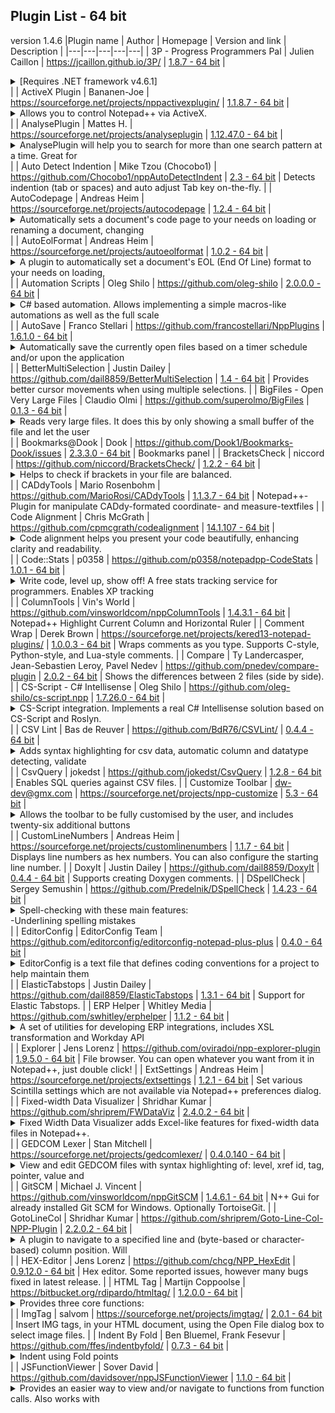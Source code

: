 ## Plugin List - 64 bit
version 1.4.6
|Plugin name | Author | Homepage | Version and link | Description |
|---|---|---|---|---|
| 3P - Progress Programmers Pal | Julien Caillon | https://jcaillon.github.io/3P/ | [1.8.7 - 64 bit](https://github.com/jcaillon/3P/releases/download/v1.8.7/3P_x64.zip) |  <details> <summary> [Requires .NET framework v4.6.1] </summary> <br>Designed to help writing OpenEdge ABL (formerly known as Progress 4GL) code. It provides :<br>- a powerful auto-completion<br>- tool-tips on every words<br>- a code explorer to quickly navigate through your code<br>- a file explorer to easily access all your sources<br>- the ability to run/compile and even PROLINT your source file with an in-line visualization of errors<br>- more than 50 options to better suit your needs<br>- and so much more!<br>Visit https://jcaillon.github.io/3P/ for more details on the plugin </details> |
| ActiveX Plugin | Bananen-Joe | https://sourceforge.net/projects/nppactivexplugin/ | [1.1.8.7 - 64 bit](https://sourceforge.net/projects/nppactivexplugin/files/bin/ActiveX_x64_1_1_8_7.zip) |  <details> <summary> Allows you to control Notepad++ via ActiveX. </summary> <br>You can use ActiveX with many scripting languages (VBScript, JScript, PHP, ...) and other languages (C++, C+, VB.NET, Delphi, ...).<br>So you are not bound to a single language. </details> |
| AnalysePlugin | Mattes H. | https://sourceforge.net/projects/analyseplugin | [1.12.47.0 - 64 bit](https://sourceforge.net/projects/analyseplugin/files/binaries/v01.12-R47/AnalysePlugin-v1.12-R47-x64.zip) |  <details> <summary> AnalysePlugin will help you to search for more than one search pattern at a time. Great for </summary>  analysing big log files...<br>Last changes and how to use you will find in Help... in Plugins Menu. </details> |
| Auto Detect Indention | Mike Tzou (Chocobo1) | https://github.com/Chocobo1/nppAutoDetectIndent | [2.3 - 64 bit](https://github.com/Chocobo1/nppAutoDetectIndent/releases/download/2.3/x64.zip) | Detects indention (tab or spaces) and auto adjust Tab key on-the-fly. |
| AutoCodepage | Andreas Heim | https://sourceforge.net/projects/autocodepage | [1.2.4 - 64 bit](https://sourceforge.net/projects/autocodepage/files/v1.2.4/plugin/x64/AutoCodepage_v1.2.4_x64.zip) |  <details> <summary> Automatically sets a document's code page to your needs on loading or renaming a document, changing </summary>  its language or activating its tab. Usefull especially when coding batch scripts. </details> |
| AutoEolFormat | Andreas Heim | https://sourceforge.net/projects/autoeolformat | [1.0.2 - 64 bit](https://sourceforge.net/projects/autoeolformat/files/v1.0.2/plugin/x64/AutoEolFormat_v1.0.2_x64.zip) |  <details> <summary> A plugin to automatically set a document's EOL (End Of Line) format to your needs on loading, </summary>  saving or renaming a document or activating its tab. </details> |
| Automation Scripts | Oleg Shilo | https://github.com/oleg-shilo | [2.0.0.0 - 64 bit](https://github.com/oleg-shilo/scripts.npp/releases/download/v2.0.0.0/NppScripts.x64.zip) |  <details> <summary> C# based automation. Allows implementing a simple macros-like automations as well as the full scale </summary>  script based plugins by means of C# scripts. The solution is based on CS-Script C# script engine. </details> |
| AutoSave | Franco Stellari | https://github.com/francostellari/NppPlugins | [1.6.1.0 - 64 bit](https://github.com/francostellari/NppPlugins/raw/main/AutoSave/AutoSave_dll_1v61_x64.zip) |  <details> <summary> Automatically save the currently open files based on a timer schedule and/or upon the application </summary>  losing focus.<br>The plugin offers several options to save the current (or all the files), selecting only the named ones, accessible through an options dialog box. </details> |
| BetterMultiSelection | Justin Dailey | https://github.com/dail8859/BetterMultiSelection | [1.4 - 64 bit](https://github.com/dail8859/BetterMultiSelection/releases/download/v1.4/BetterMultiSelection_v1.4_x64.zip) | Provides better cursor movements when using multiple selections. |
| BigFiles - Open Very Large Files | Claudio Olmi | https://github.com/superolmo/BigFiles | [0.1.3 - 64 bit](https://github.com/superolmo/BigFiles/releases/download/v0.1.3.x64/BigFiles.zip) |  <details> <summary> Reads very large files. It does this by only showing a small buffer of the file and let the user </summary>  move back anf forth in the page.<br>This is useful when you want to preview very large text files. Opening is done separately from Notepad++ and there is no option to save.<br>https://github.com/superolmo/BigFiles </details> |
| Bookmarks@Dook | Dook | https://github.com/Dook1/Bookmarks-Dook/issues | [2.3.3.0 - 64 bit](https://github.com/Dook1/Bookmarks-Dook/releases/download/23364b/BookmarksDook.64.2.3.3.zip) | Bookmarks panel |
| BracketsCheck | niccord | https://github.com/niccord/BracketsCheck/ | [1.2.2 - 64 bit](https://github.com/niccord/BracketsCheck/releases/download/v1.2.2/BracketsCheck_1-2-2_x64.zip) |  <details> <summary> Helps to check if brackets in your file are balanced. </summary> <br>You can check all text in a file or only the part you selected. </details> |
| CADdyTools | Mario Rosenbohm | https://github.com/MarioRosi/CADdyTools | [1.1.3.7 - 64 bit](https://github.com/MarioRosi/CADdyTools/releases/download/1.1.3.7/CADdyTools_v1137_x64.zip) | Notepad++-Plugin for manipulate CADdy-formated coordinate- and measure-textfiles |
| Code Alignment | Chris McGrath | https://github.com/cpmcgrath/codealignment | [14.1.107 - 64 bit](https://github.com/cpmcgrath/codealignment/releases/download/v14.1/CodeAlignmentNpp_v14.1_x64.zip) |  <details> <summary> Code alignment helps you present your code beautifully, enhancing clarity and readability. </summary> <br>Align your code by any character. Fast logical shortcuts to perform common alignments such as equals and period. </details> |
| Code::Stats | p0358 | https://github.com/p0358/notepadpp-CodeStats | [1.0.1 - 64 bit](https://github.com/p0358/notepadpp-CodeStats/releases/download/v1.0.1/notepadpp-CodeStats_x64.zip) |  <details> <summary> Write code, level up, show off! A free stats tracking service for programmers. Enables XP tracking </summary>  in Notepad++. </details> |
| ColumnTools | Vin's World | https://github.com/vinsworldcom/nppColumnTools | [1.4.3.1 - 64 bit](https://github.com/vinsworldcom/nppColumnTools/releases/download/1.4.3.1/ColumnTools-v1.4.3.1-x64.zip) | Notepad++ Highlight Current Column and Horizontal Ruler |
| Comment Wrap | Derek Brown | https://sourceforge.net/projects/kered13-notepad-plugins/ | [1.0.0.3 - 64 bit](https://sourceforge.net/projects/kered13-notepad-plugins/files/Comment%20Wrap%20x64%20v1.0.0.3.zip) | Wraps comments as you type. Supports C-style, Python-style, and Lua-style comments. |
| Compare | Ty Landercasper, Jean-Sebastien Leroy, Pavel Nedev | https://github.com/pnedev/compare-plugin | [2.0.2 - 64 bit](https://github.com/pnedev/compare-plugin/releases/download/v2.0.2/ComparePlugin_v2.0.2_X64.zip) | Shows the differences between 2 files (side by side). |
| CS-Script - C# Intellisense | Oleg Shilo | https://github.com/oleg-shilo/cs-script.npp | [1.7.26.0 - 64 bit](https://github.com/oleg-shilo/cs-script.npp/releases/download/v1.7.26/CSScriptNpp.1.7.26.0.x64.zip) |  <details> <summary> CS-Script integration. Implements a real C# Intellisense solution based on CS-Script and Roslyn. </summary>  Allows loading, executing modifying and debugging C# scripts in a way very similar to the Visual Studio C# projects support. This includes referencing assemblies and other scripts, code formatting, adding missing namespaces and intercepting Debug and Console output. </details> |
| CSV Lint | Bas de Reuver | https://github.com/BdR76/CSVLint/ | [0.4.4 - 64 bit](https://github.com/BdR76/CSVLint/releases/download/0.4.4/CSVLint_x64.zip) |  <details> <summary> Adds syntax highlighting for csv data, automatic column and datatype detecting, validate </summary>  delimiter-separated or fixed width datasets, change datetime format, decimal separator, count unique values, csv to SQL etc. A utility for quality control, data cleaning and working with messy data files. </details> |
| CsvQuery | jokedst | https://github.com/jokedst/CsvQuery | [1.2.8 - 64 bit](https://github.com/jokedst/CsvQuery/releases/download/v1.2.8/CsvQuery-v1.2.8-x64.zip) | Enables SQL queries against CSV files. |
| Customize Toolbar | dw-dev@gmx.com | https://sourceforge.net/projects/npp-customize | [5.3 - 64 bit](https://sourceforge.net/projects/npp-customize/files/Customize%20Toolbar%20v5.3/CustomizeToolbar_5_3_x64_UNI.zip) |  <details> <summary> Allows the toolbar to be fully customised by the user, and includes twenty-six additional buttons </summary>  for frequently used menu commands. All buttons on the toolbar can be customized, whether Notepad++ buttons, additional buttons, or other plugin buttons.<br><br>Custom buttons for Notepad++ menu commands or other plugin menu commands can be created using a configuration file. It is possible to replace the icons of existing Notepad++ buttons or other plugin buttons.<br> </details> |
| CustomLineNumbers | Andreas Heim | https://sourceforge.net/projects/customlinenumbers | [1.1.7 - 64 bit](https://sourceforge.net/projects/customlinenumbers/files/v1.1.7/plugin/x64/CustomLineNumbers_v1.1.7_x64.zip) | Displays line numbers as hex numbers. You can also configure the starting line number. |
| DoxyIt | Justin Dailey | https://github.com/dail8859/DoxyIt | [0.4.4 - 64 bit](https://github.com/dail8859/DoxyIt/releases/download/v0.4.4/DoxyIt_v0.4.4_x64.zip) | Supports creating Doxygen comments. |
| DSpellCheck | Sergey Semushin | https://github.com/Predelnik/DSpellCheck | [1.4.23 - 64 bit](https://github.com/Predelnik/DSpellCheck/releases/download/v1.4.23/DSpellCheck_x64.zip) |  <details> <summary> Spell-checking with these main features:<br>-Underlining spelling mistakes </summary> <br>-Iterating through all mistakes in document<br>-Finding mistakes only in comments and strings (For files with standard programming language syntax e.g. C++)<br>-Possible usage of multiple languages (dictionaries) simultaneously to do spell-checking.<br>-Getting suggestions for words by either using default Notepad++ menu or separate context menu called by special button appearing under word.<br>-Able to add words to user dictionary or ignore them for current session of Notepad++<br>-Using either Hunspell library (included in plugin) or Aspell library (needs to be installed).<br>-A lot of customizing available from Plugin settings (Ignoring/Allowing only specific files, Choosing delimiters for words, Maximum number of suggestions etc)<br>-Support for downloading and removing Hunspell dictionaries through user friendly GUI interface<br>-Ability to quickly change current language through the nice menu. </details> |
| EditorConfig | EditorConfig Team | https://github.com/editorconfig/editorconfig-notepad-plus-plus | [0.4.0 - 64 bit](https://github.com/editorconfig/editorconfig-notepad-plus-plus/releases/download/v0.4.0/NppEditorConfig-040-x64.zip) |  <details> <summary> EditorConfig is a text file that defines coding conventions for a project to help maintain them </summary>  consistent no matter which text editor you use. This plugin adds support for .editorconfig files to Notepad++. It will automatically discover and apply matching .editorconfig settings to the files that you open for editing. For the EditorConfig recommended use, file format and samples, visit https://editorconfig.org/. </details> |
| ElasticTabstops | Justin Dailey | https://github.com/dail8859/ElasticTabstops | [1.3.1 - 64 bit](https://github.com/dail8859/ElasticTabstops/releases/download/v1.3.1/ElasticTabstops_v1.3.1_x64.zip) | Support for Elastic Tabstops. |
| ERP Helper | Whitley Media | https://github.com/swhitley/erphelper | [1.1.2 - 64 bit](https://github.com/swhitley/ERPHelper/releases/download/v1.1.2/ERPHelper_x64.zip) |  <details> <summary> A set of utilities for developing ERP integrations, includes XSL transformation and Workday API </summary>  SOAP calls. </details> |
| Explorer | Jens Lorenz | https://github.com/oviradoi/npp-explorer-plugin | [1.9.5.0 - 64 bit](https://github.com/oviradoi/npp-explorer-plugin/releases/download/v1.9.5/Explorer_x64.zip) | File browser. You can open whatever you want from it in Notepad++, just double click! |
| ExtSettings | Andreas Heim | https://sourceforge.net/projects/extsettings | [1.2.1 - 64 bit](https://sourceforge.net/projects/extsettings/files/v1.2.1/plugin/x64/ExtSettings_v1.2.1_x64.zip) | Set various Scintilla settings which are not available via Notepad++ preferences dialog. |
| Fixed-width Data Visualizer | Shridhar Kumar | https://github.com/shriprem/FWDataViz | [2.4.0.2 - 64 bit](https://github.com/shriprem/FWDataViz/releases/download/v2.4.0.2/FWDataViz_x64.zip) |  <details> <summary> Fixed Width Data Visualizer adds Excel-like features for fixed-width data files in Notepad++. </summary>  Displays cursor position data. Hop & Jump to specific fields. Field Copy & Field Paste. Data Extraction. Builtin dialogs to configure file-type, record-type & fields; and themes & colors. Automatic File Type Detection. Handles homogenous, mixed & multi-line records. Full Multi-byte character support. Darkmode enabled. </details> |
| GEDCOM Lexer | Stan Mitchell | https://sourceforge.net/projects/gedcomlexer/ | [0.4.0.140 - 64 bit](https://sourceforge.net/projects/gedcomlexer/files/GedcomLexer-0.4.0-r140/GedcomLexer-0.4.0-r140-x64.zip) |  <details> <summary> View and edit GEDCOM files with syntax highlighting of: level, xref id, tag, pointer, value and </summary>  escape tokens. Customize coloration and font styles. Grammar errors are also highlighted. View GEDCOM files in outline mode by folding sections based on line level. </details> |
| GitSCM | Michael J. Vincent | https://github.com/vinsworldcom/nppGitSCM | [1.4.6.1 - 64 bit](https://github.com/vinsworldcom/nppGitSCM/releases/download/1.4.6.1/GitSCM-v1.4.6.1-x64.zip) | N++ Gui for already installed Git SCM for Windows. Optionally TortoiseGit. |
| GotoLineCol | Shridhar Kumar | https://github.com/shriprem/Goto-Line-Col-NPP-Plugin | [2.2.0.2 - 64 bit](https://github.com/shriprem/Goto-Line-Col-NPP-Plugin/releases/download/v2.2.0.2/GotoLineCol_x64.zip) |  <details> <summary> A plugin to navigate to a specified line and (byte-based or character-based) column position. Will </summary>  also display character byte code, UTF-8 byte sequence & Unicode code point at cursor position. Darkmode enabled. Command line options. </details> |
| HEX-Editor | Jens Lorenz | https://github.com/chcg/NPP_HexEdit | [0.9.12.0 - 64 bit](https://github.com/chcg/NPP_HexEdit/releases/download/0.9.12/HexEditor_0.9.12_x64.zip) | Hex editor. Some reported issues, however many bugs fixed in latest release. |
| HTML Tag | Martijn Coppoolse | https://bitbucket.org/rdipardo/htmltag/ | [1.2.0.0 - 64 bit](https://bitbucket.org/rdipardo/htmltag/downloads/HTMLTag_v120_x64.zip) |  <details> <summary> Provides three core functions: </summary> <br>- HTML and XML tag jumping, like the built-in brace matching (Ctrl+B / Shift+Ctrl+B), and selection<br> of tags and/or contents.<br>- HTML entity encoding/decoding (example: é to &eacute;)<br>- JS character encoding/decoding (example: é to \u00E9) </details> |
| ImgTag | salvom | https://sourceforge.net/projects/imgtag/ | [2.0.1 - 64 bit](https://github.com/chcg/ImgTag/releases/download/2.0.1.8/ImgTag_2.0.1.8_x64.zip) | Insert IMG tags, in your HTML document, using the Open File dialog box to select image files. |
| Indent By Fold | Ben Bluemel, Frank Fesevur | https://github.com/ffes/indentbyfold/ | [0.7.3 - 64 bit](https://github.com/ffes/indentbyfold/releases/download/v0.7.3/IndentByFold-073-x64.zip) |  <details> <summary> Indent using Fold points </summary> <br>Note: Disable Notepad++'s Auto Indent in Settings - Preferences - MISC - Untick Auto Indent. </details> |
| JSFunctionViewer | Sover David | https://github.com/davidsover/nppJSFunctionViewer | [1.1.0 - 64 bit](https://github.com/davidsover/nppJSFunctionViewer/releases/download/v1.1.0/JSFunctionViewer_x64.zip) |  <details> <summary> Provides an easier way to view and/or navigate to functions from function calls. Also works with </summary>  external files if the src attribute is the last attribute of the <script> tag. Select the name of a function to view it. Recommended: In the Find/Replace window (Ctrl+F), tick the 'Match case' and untick the 'Match whole word only' check box. </details> |
| JavaScript Map Parser | Oleksandr Boiko | https://github.com/megaboich/js-map-parser/ | [4.2 - 64 bit](https://github.com/megaboich/js-map-parser/releases/download/4.2/JsMapParser_NppPlugin_4_2_x64.zip) |  <details> <summary> Provides better JavaScript support. Provides a panel with hierarchy structure of functions in your </summary>  js file. </details> |
| jN Notepad++ Plugin | Eugen Kremer | https://github.com/sieukrem/jn-npp-plugin/wiki | [2.2.185.6 - 64 bit](https://github.com/sieukrem/jn-npp-plugin/releases/download/2.2.185.6/jN_2.2.185.6_x64.zip) |  <details> <summary> Allows you to extend Notepad++ by using JavaScript. </summary> <br>- You can create new menu elements which execute JavaScript<br>- You can use manu ActiveX components available on your PC<br>- You can add shortcuts executing JavaScript<br>- You can create HTML-based dialogs and docking windows<br>- You can write JavaScript wrappers around Win32 API<br> - Since version 2.0.116 you can debug your automating scripts<br> - Selection highlighting and navigation bar<br> - Integrated Zen Coding v0.7<br> - You can catch context menu request and create your own </details> |
| JSON Viewer | Kapil Ratnani | https://github.com/kapilratnani/JSON-Viewer | [1.40 - 64 bit](https://github.com/kapilratnani/JSON-Viewer/releases/download/v1.40/NPPJSONViewer_x64.zip) | JSON viewer that displays the selected JSON string in a tree view. |
| JSTool | Sun Junwen | https://github.com/sunjw/jstoolnpp | [1.2107.2 - 64 bit](https://sourceforge.net/projects/jsminnpp/files/Uni/JSToolNPP.1.2107.2.uni.64.zip) |  <details> <summary> Javascript plugin.<br> * Douglas Crockford's JSMin algorithm to minimize javascript code. </summary> <br> * My own algorithm to format javascript code.<br> * A JSON data viewer. This JSON data viewer can handle >10MB JSON file easily.<br> * Support 64bit Notepad++ (from version 1.20.0).<br>Really helpful to javascript coder on Notepad++ and really easy to use it.<br>Made in China. </details> |
| LanguageHelp | Franco Stellari | https://github.com/francostellari/NppPlugins | [1.7.5.0 - 64 bit](https://github.com/francostellari/NppPlugins/raw/main/LanguageHelp/LanguageHelp_dll_1v75_x64.zip) |  <details> <summary> Allows loading a language specific help file (CHM, HLP, PDF) and search for the keyword under the </summary>  cursor.<br>The latest version allows showing the help files as menu entries or in the context menu. </details> |
| Linefilter3 | SeeliSoft | https://www.seelisoft.net/Linefilter3/ | [1.0.0.0 - 64 bit](https://www.seelisoft.net/Linefilter3/Linefilter3_x64.zip) | Allows filtering for a given text and display the matching lines in a new window. |
| Linter | Vladimir Soshkin | https://github.com/deadem/notepad-pp-linter | [0.1.0.0 - 64 bit](https://github.com/deadem/notepad-pp-linter/raw/v0.1.0.0/bin/x64/linter.zip) |  <details> <summary> Allows realtime code check against any checkstyle-compatible linter: jshint, eslint, jscs, phpcs, </summary>  csslint, and many others. </details> |
| Location Navigate | Austin Young | https://sourceforge.net/projects/locationnav/ | [0.4.8.1 - 64 bit](https://sourceforge.net/projects/locationnav/files/LocationNavigate_v0.4.8.1_x64.zip) |  <details> <summary> Navigate between your last edit/view points. Useful for code/text edit and view, especially for </summary>  many and large text files<br>1. Automatically record the cursor position and modified points<br>2. You can jump to any position that your cursor has visited.<br>3. Can use shortcuts (Ctrl+- for previous position and Ctrl+Shift+- for next position) to jump forward and back in code<br>4. Can jump to any modified points (Ctrl+Alt+Z) back and forward (Ctrl+Alt+Y)<br>5. History positions are automatically adjusted when text is modified.<br>6. Can record positions data when application exit and it will be loaded in next run.<br>7. Can navigate only in current file </details> |
| LuaScript | Justin Dailey | https://github.com/dail8859/LuaScript | [0.11 - 64 bit](https://github.com/dail8859/LuaScript/releases/download/v0.11/LuaScript_v0.11_x64.zip) |  <details> <summary> Adds Lua scripting capabilities. This provides control over all of Scintilla's features and options </summary>  with a light-weight, fully-functional programming language. </details> |
| Markdown Panel | Mohzy83 | https://github.com/mohzy83/NppMarkdownPanel | [0.5.0 - 64 bit](https://github.com/mohzy83/NppMarkdownPanel/releases/download/0.5.0/NppMarkdownPanel-0.5.0.0-x64.zip) | Lightweight plugin to preview Markdown files with a good default style. |
| MarkdownViewer++ | nea | https://nea.github.io/MarkdownViewerPlusPlus/ | [0.8.2 - 64 bit](https://github.com/nea/MarkdownViewerPlusPlus/releases/download/0.8.2/MarkdownViewerPlusPlus-0.8.2-x64.zip) |  <details> <summary> View Markdown/CommonMark compliant text files rendered on-the-fly directly in Notepad++ in a docked </summary>  panel.<br>Export the rendered result as HTML or PDF and configure the file extensions to be rendered. </details> |
| MenuIcons | Franco Stellari | https://github.com/francostellari/NppPlugins | [1.2.5 - 64 bit](https://github.com/francostellari/NppPlugins/raw/main/MenuIcons/MenuIcons_dll_1v25_x64.zip) |  <details> <summary> Allows adding icons to both main and context menu. Several options are available to load the icons </summary>  from a folder. More than provide a full set of icons, it's design to enable people to create their own set of icon themes. Note: Does not work correctly in WinXP. </details> |
| Merge files in one | G. Singh | https://github.com/gurikbal/Merge-files-in-one | [1.2.0.0 - 64 bit](https://github.com/gurikbal/Merge-files-in-one/releases/download/1.2.0.0/Merge.files.in.one_x64.zip) | Copy lines from multiple files into one. |
| Mime tools | Don HO | https://github.com/npp-plugins/mimetools | [2.7 - 64 bit](https://github.com/npp-plugins/mimetools/releases/download/v2.7/mimetools.v2.7.x64.zip) | Implements several main functionalities defined in MIME (Multipurpose Internet Mail Extensions). |
| MusicPlayer | Jon Galletero | https://sourceforge.net/projects/nppmusicplayer | [1.0.0.3 - 64 bit](https://github.com/gallettube/MusicPlayer/releases/download/1.0.11/MusicPlayer_1.0.11x64.dll.zip) | Open and play music files.<br>Supports: *.wav, *.mp3, *.aiff, *.wma |
| MZC8051 | Jiangshan00001 | https://github.com/Jiangshan00001/npp_MZC8051 | [0.0.1 - 64 bit](https://github.com/Jiangshan00001/npp_MZC8051/releases/download/0.0.1/MZC8051_x64.zip) | a 8051 c compiler plugin within notepad++. |
| NavigateTo | Oleksii Maryshchenko | https://github.com/young-developer/nppNavigateTo | [1.12.4.1 - 64 bit](https://github.com/young-developer/nppNavigateTo/releases/download/1.12.4/NavigateTo_x64.zip) |  <details> <summary> Do you have more then 10 open tabs? Then this plugin is for you. </summary> <br>New and efficient way to quickly navigate between tabs (files). Allows you to search for a symbol or filename, filepath by matching against a keyword you type, and get a real-time preview while going through the search results with the Shift key.<br>And YES, you can uncheck the Multi-line option, in the Preferences &gt; General &gt; Tab Bar zone because you don’t need the multi-lines tab feature anymore :)<br>Author: Oleksii Maryshchenko<br>Email: young_developer@mail.ru </details> |
| NewFileBrowser | Austin Young | https://sourceforge.net/projects/locationnav/ | [0.1.5 - 64 bit](https://sourceforge.net/projects/locationnav/files/NewFileBrowser_v0.1.5_x64.zip) | Define 20 new file's initial text and have an inner web browser which can run current file. |
| Notepad++ bplist plugin | azerg | https://github.com/azerg/NppBplistPlugin | [1.3.0.0 - 64 bit](https://github.com/azerg/NppBplistPlugin/releases/download/1.3.0.0/NppBplistPlugin_x64.zip) |  <details> <summary> Supports viewing/editing binary plist files. Due to the fact that ordinary plist files have XML </summary>  format, this plugin does not support them. It only loads binary plist files (bplist). </details> |
| Notepad++ Plugin Demo | Don HO | https://npp-user-manual.org/docs/plugins/ | [4.2 - 64 bit](https://github.com/npp-plugins/plugindemo/releases/download/v4.2/pluginDemo.v4.2.bin.x64.zip) |  <details> <summary> Notepad++ Plugin Demo is written from Notepad++ Plugin Template to demonstrate the usage of plugin </summary>  API. </details> |
| Notepad++ Plugin Template | Don HO | https://npp-user-manual.org/docs/plugins/ | [4.2 - 64 bit](https://github.com/npp-plugins/plugintemplate/releases/download/v4.2/pluginTemplate.v4.2.bin.x64.zip) | Template for making plugin development as easy and simple as possible. Four steps and it's done. |
| NotepadStarterPlugin | Yonggang Luo | https://github.com/lygstate/NotepadStarter/ | [2.3.3.0 - 64 bit](https://github.com/lygstate/NotepadStarter/releases/download/2.3.3.0/NotepadStarter_2.3.3.0_x64.zip) |  <details> <summary> When it is installed as a Notepad++ plugin or running NotepadStarter.exe in the Notepad++ app </summary>  directory, it will automatically replace the system default notepad.exe application with Notepad++ (without need to remove anything from the Windows system.). It's tested under Windows 7, but Windows XP should also work. </details> |
| Npp Converter | Don HO | https://github.com/npp-plugins/converter/ | [4.4.0 - 64 bit](https://github.com/npp-plugins/converter/releases/download/v4.4/nppConvert.v4.4.x64.zip) | ASCII<->Hex converter. |
| Npp Xml Treeview | João Rosa | https://github.com/joaoasrosa/nppxmltreeview/ | [2.0.0 - 64 bit](https://github.com/joaoasrosa/nppxmltreeview/releases/download/v2.0.0/NppXMLTreeViewPlugin_x64.zip) | Treeview visualization for XML files. |
| npp.Connections | Vladimir Korobenkov | https://github.com/vladk1973/npp.connections | [1.0.1 - 64 bit](https://github.com/vladk1973/npp.connections/releases/download/v1.0.1/npp.connections-1.0.1-x64.zip) |  <details> <summary> This plugin allows Notepad++ to connect to MS SQL or Sybase servers. ODBC data sources, like a </summary>  MySql Driver, are also supported </details> |
| NppCrypt | Jean Paul Richter | https://github.com/jeanpaulrichter/nppcrypt | [1.0.1.6 - 64 bit](https://github.com/jeanpaulrichter/nppcrypt/releases/download/1.0.1.6/nppcrypt_1.0.1.6_x64.zip) |  <details> <summary> Encryption/decryption with various block ciphers, hash-algorithms, random-characters, encoding with </summary>  Base-16/32/64. </details> |
| NppEventExec | Mihail Ivanchev | https://github.com/MIvanchev/NppEventExec | [0.9.0 - 64 bit](https://github.com/MIvanchev/NppEventExec/releases/download/v0.9.0/NppEventExec-plugin-x64-0.9.0.zip) |  <details> <summary> Allows automatically executing NppExec scripts on Notepad++ events. You can use it, for example, to </summary>  format and compile source code. </details> |
| NppExec | Vitaliy Dovgan | https://github.com/d0vgan/nppexec | [0.7.1 - 64 bit](https://github.com/d0vgan/nppexec/releases/download/v071/NppExec_071_dll_x64.zip) | Execute commands or saved scripts without leaving Notepad++. |
| NppExport |  | https://github.com/chcg/NPP_ExportPlugin | [0.4.0.0 - 64 bit](https://github.com/chcg/NPP_ExportPlugin/releases/download/0.4.0/NppExport_0.4.0_x64.zip) |  <details> <summary> True WYSIWYG exporter. Allows you not only to save your source code as an HTML/RTF file, but also </summary>  to copy your source code in the clipboard in RTF/HTML format, so you can paste it into your word processor (Openoffice.org Writer, LibreOffice Writer, Abiword, MS Word) to get the same visual effect. </details> |
| NppFavorites | Helder Sepulveda | https://github.com/heldersepu/nppfavorites | [1.0.0.1 - 64 bit](https://github.com/heldersepu/nppfavorites/releases/download/1.0.0.1.21/NppFavorites_1.0.0.1.21_x64.zip) |  <details> <summary> Favorites plugin. </summary> <br>Notepad++ does not come with favorites. This is a simple solution to that problem. </details> |
| NppFTP | ashish_kulz | https://ashkulz.github.io/NppFTP/ | [0.29.8 - 64 bit](https://github.com/ashkulz/NppFTP/releases/download/v0.29.8/NppFTP-x64.zip) | Allows FTP, FTPS, FTPES, and SFTP communications. Very useful for web development. |
| NppGist | Ivan Kochurkin (KvanTTT) | https://github.com/KvanTTT/NppGist | [1.5.0.31 - 64 bit](https://github.com/KvanTTT/NppGist/releases/download/1.5.0/NppGist-x64-1.5.0.31.zip) | Allows working with GitHub Gist (create, edit, remove, rename). |
| NppGTags | Pavel Nedev | https://github.com/pnedev/nppgtags | [4.5.0 - 64 bit](https://github.com/pnedev/nppgtags/releases/download/v4.5.0/NppGTags_v4.5.0_x64.zip) |  <details> <summary> Front-end to GNU Global source code tagging system (GTags). Provides code indexing and </summary>  search/navigation tools for various languages. </details> |
| NppJumpList | ahvgeezer | https://sourceforge.net/projects/nppjumplist/ | [1.2.2 - 64 bit](https://github.com/chcg/JumpList/releases/download/1.2.2.10/NppJumpList_1.2.2.10_x64.zip) | Adds Windows 7 jump list support. |
| NppMenuSearch | Peter Frentrup | https://github.com/peter-frentrup/NppMenuSearch | [0.9.6 - 64 bit](https://sourceforge.net/projects/nppmenusearch/files/v0.9.6/NppMenuSearch_v0.9.6_x64.zip) | Adds a text field to the toolbar for searching menu items and preference dialog options. |
| NppNetNote | Harrybharry | https://sourceforge.net/projects/npp-plugins/files/NppDocShare/ | [0.1.0.0 - 64 bit](https://github.com/chcg/NppDocShare/releases/download/0.1.13/NppDocShare_0.1.13_x64.zip) |  <details> <summary> Allows the same document to be edited in real time on two different computers. Only needs a network </summary>  connection between the two. </details> |
| NppPluginOpenHost | jejemorg | https://github.com/jejemorg/NppPluginOpenHost/ | [1.1.0.0 - 64 bit](https://github.com/jejemorg/NppPluginOpenHost/releases/download/1.1/NppPluginOpenHost.zip) | Allow to open Host file on Windows |
| NppQrCode | Vladimir Korobenkov | https://github.com/vladk1973/NppQrCode | [0.0.0.1 - 64 bit](https://github.com/vladk1973/NppQrCode/releases/download/v0.0.0.1/NppQrCode-0.0.0.1-x64.zip) | Creates QR-Code from selected text. Just select the text and push plugin button. |
| NppRegExTractor | Jan Graefe | https://github.com/viper3400/RegExTractor/wiki/de_userdocumentation | [2.1.0 - 64 bit](https://github.com/viper3400/NppRegExTractor/releases/download/2.1.0/NppRegExTractor_2.1.0_BUILD_6_x64.zip) | Search one or more regular expression in one or more different files and get XML search results. |
| NppTags | Frank Fesevur | https://www.fesevur.com/npptags | [0.9.1 - 64 bit](https://github.com/ffes/npptags/releases/download/v0.9.1/NppTags-091-x64.zip) |  <details> <summary> NppTags is a Universal Ctags plug-in to browse through your sources easily and lets you jump to a </summary>  selected function / variable / class / etc in your code by pressing just one key. </details> |
| NppTextViz | Jakub Dvorak | https://github.com/KubaDee/NppTextViz | [0.4.2 - 64 bit](https://github.com/KubaDee/NppTextViz/releases/download/v0.4.2/NppTextViz_x64_v0.4.2.zip) |  <details> <summary> Hide or show lines to help analyse larger files - logs for example. Can hide all lines that contain </summary>  text pattern. Or simply select several lines and hide them. Based on TextFX plugin v0.25 by Chris Severance. </details> |
| NppUISpy | Andreas Heim | https://github.com/dinkumoil/NppUISpy | [1.0.4 - 64 bit](https://github.com/dinkumoil/NppUISpy/releases/download/v1.0.4/NppUISpy_v1.0.4_x64.zip) | Determine the menu command ID's of Notepad++ menu items and toolbar buttons. |
| Open File In Solution | IncredibleJunior | https://www.incrediblejunior.com/npp_plugins/ | [3.0.1 - 64 bit](https://github.com/incrediblejr/nppplugins/releases/download/v3.0.1/nppplugin_ofis2_x64.zip) |  <details> <summary> Lets you index specific folders and possible specific types of resources (XML, CPP, PY files) for a </summary>  fast indexing of files. </details> |
| OpenSelection | Franco Stellari | https://github.com/francostellari/NppPlugins | [1.1.3.0 - 64 bit](https://github.com/francostellari/NppPlugins/raw/main/OpenSelection/OpenSelection_dll_1v13_x64.zip) |  <details> <summary> Open files based on the selected text. A typical applications is 'include' files of may types of </summary>  programs. Another applications is to open Matlab functions. Can be customized for different languages based on the open file extension. Multiple search folders may be specified along with multiple extensions. </details> |
| Papyrus Script Lexer | blu3mania | https://github.com/blu3mania/npp-papyrus | [0.2.3.23 - 64 bit](https://github.com/blu3mania/npp-papyrus/releases/download/v0.2.3/PapyrusPlugin-v0.2.3-x64.zip) |  <details> <summary> View and edit Papyrus Script files used by Bethesda games with syntax highlighting, function and </summary>  block folding, hyperlinks to referenced scripts, keywords matching, plus compilation support with anonymized output and error list view. </details> |
| Expression calculator | PlanetCNC | https://planet-cnc.com/notepad-plugin/ | [3001.21.1123.1 - 64 bit](https://github.com/PlanetCNC/PlanetCNCNpp/releases/download/release/PlanetCNCNpp64.zip) | Expression calculator plugin for Notepad++ |
| Poor Man's T-Sql Formatter | Tao Klerks | http://architectshack.com/PoorMansTSqlFormatter.ashx | [1.6.13.31508 - 64 bit](https://github.com/TaoK/PoorMansTSqlFormatter/releases/download/1.6.13/SqlFormatterNppPlugin.x64.1.6.13.zip) |  <details> <summary> Simple SQL formatter performing full multi-batch T-SQL formatting (individual statements, stored </summary>  procedures, any DML, any DDL) with numerous formatting options. </details> |
| Pork to Sausage | Don HO | https://github.com/npp-plugins/pork2sausage | [2.2 - 64 bit](https://github.com/npp-plugins/pork2sausage/releases/download/v2.2/pork2sausage.2.2.bin.x64.zip) |  <details> <summary> Pass any selected text to any command line program as input and take the output (the result of </summary>  program) to replace the selected text. </details> |
| Preview HTML | Martijn Coppoolse | https://fossil.2of4.net/npp_preview | [1.3.2.0 - 64 bit](https://fossil.2of4.net/npp_preview/zip/PreviewHTML64.zip%3Fname%3D%26uuid%3Dv1.3.2.0-64) | Preview HTML files inside Notepad++ (or in a floating window) without having to save them first. |
| Python Indent | Derek Brown | https://sourceforge.net/projects/kered13-notepad-plugins/ | [1.0.0.3 - 64 bit](https://sourceforge.net/projects/kered13-notepad-plugins/files/Python%20Indent%20x64%20v1.0.0.3.zip) | Python auto-indent plugin. |
| PythonScript | Dave Brotherstone + Jocelyn Legault | https://github.com/bruderstein/PythonScript | [1.5.4.0 - 64 bit](https://github.com/bruderstein/PythonScript/releases/download/v1.5.4/PythonScript_Full_1.5.4.0_x64_PluginAdmin.zip) | Python Script plugin. |
| QuickText | Joao Moreno, Jing Teng | https://github.com/vinsworldcom/nppQuickText | [0.2.4.1 - 64 bit](https://github.com/vinsworldcom/nppQuickText/releases/download/0.2.4.1/QuickText-v0.2.4.1-x64.zip) | Quick text substitution, including multi-field inputs. Similar to Tab Triggers in TextMate. |
| Random Values | Bas de Reuver | https://github.com/BdR76/RandomValuesNPP/ | [0.2.1 - 64 bit](https://github.com/BdR76/RandomValuesNPP/releases/download/0.2.1/RandomValuesNppPlugin_x64.zip) |  <details> <summary> Random values generator for passwords or test data. Custom configurable string, integer, decimal, </summary>  datetime, guid values based on range or mask. Single values for quick access or a list of multiple values at once in csv, xml, json, sql formats. </details> |
| RDMD for Notepad++ (English) | dokutoku | https://gitlab.com/dokutoku/rdmd-for-npp | [0.1.0.2 - 64 bit](https://gitlab.com/dokutoku/rdmd-for-npp/uploads/d8a2c4156c0a9dea4726a247e692a8bd/rdmd-en-x64.zip) | Runs rdmd in Notepad++ (English). |
| RDMD for Notepad++ (Japanese) | dokutoku | https://gitlab.com/dokutoku/rdmd-for-npp | [0.1.0.2 - 64 bit](https://gitlab.com/dokutoku/rdmd-for-npp/uploads/8a16e1c6384fb6f14e12bf58ce6741f7/rdmd-ja-x64.zip) | Runs rdmd in Notepad++ (Japanese). |
| Regex Trainer | Ahmoy Law | https://github.com/ahmoylaw/RegexTrainer-Descriptions | [1.0.0 - 64 bit](https://github.com/ahmoylaw/RegexTrainer-Descriptions/raw/master/Release-x64/RegexTrainer.zip) | Regex Trainer (based on net framework 4) that supports a complex regular expression. |
| Remove Duplicate Lines | G. Singh | https://github.com/gurikbal/Remove_dup_lines | [1.3.0.0 - 64 bit](https://github.com/gurikbal/Remove_dup_lines/releases/download/1.3.0.2/Remove_dup_lines_x64.zip) | Remove duplicate lines without removing empty lines. |
| RestApiToText | Jeffrey Smith | https://github.com/eljefe7000/RestApiToText | [1.3.1.0 - 64 bit](https://github.com/eljefe7000/RestApiToText/raw/master/x64/Release/v1.3.1.0/RestApiToText.zip) |  <details> <summary> Make REST API calls using content from an editor tab, then see the results in a new tab. </summary> <br>Useful when you want to test a REST API or store the results of a REST call, without the need for an external REST tool. </details> |
| Reverse Lines | Query Kuma | https://github.com/querykuma/qkNppReverseLines | [1.0.0.0 - 64 bit](https://github.com/querykuma/qkNppReverseLines/releases/download/v1.0.0.0/qkNppReverseLinesPlugin_v1.0.0.0_npp7.7_x64.zip) | Reverse lines in the selection or document. It works like the unix tac command. |
| RunMe | Franco Stellari | https://github.com/francostellari/NppPlugins | [1.4.1.0 - 64 bit](https://github.com/francostellari/NppPlugins/raw/main/RunMe/RunMe_dll_1v41_x64.zip) |  <details> <summary> Execute the currently open file, based on its shell association. Also allows opening an explorer or </summary>  command shell at the file location. Options are available to save the current file (or all files) before execution. The executed file can be run in foreground, background, or hidden mode. Context menu entries and tool bar icons are available. </details> |
| Save as admin | Yauheni Khnykin | https://github.com/Hsilgos/nppsaveasadmin | [1.0.211 - 64 bit](https://github.com/Hsilgos/nppsaveasadmin/releases/download/1.0.211/NppSaveAsAdmin_1.0.211_x64.zip) | Allows saving file as administrator with Windows UAC prompt. |
| SecurePad | Dominic Tobias | https://github.com/DominicTobias/SecurePad | [2.2 - 64 bit](https://github.com/DominicTobias/SecurePad/releases/download/v2.2/SecurePad_v2.2_x64.zip) |  <details> <summary> Encrypt/decrypt whole documents or selected text with your own key. Useful for storing sensitive </summary>  information like logins that you don't want lying around in a plaintext file. </details> |
| Select N' Launch | Don HO | https://github.com/npp-plugins/selectnlaunch | [2.1 - 64 bit](https://github.com/npp-plugins/selectnlaunch/releases/download/v2.1/selectNLaunch.v2.1.bin.x64.zip) |  <details> <summary> Get the selected text, save it as file with the extension you customized in the system temporary </summary>  directory, then call system to open it with the extension-associated program. </details> |
| Select to Clipboard | Jakub Dvorak | https://github.com/KubaDee/SelectToClipboard | [1.0.2 - 64 bit](https://github.com/KubaDee/SelectToClipboard/releases/download/v1.0.2/SelectToClipboard_x64_v1.0.2.zip) |  <details> <summary> Auto copy selected text to clipboard. You can automatically copy selected text like in PuTTY (or </summary>  similar) terminal application. </details> |
| SelectQuotedText | Frank Fesevur | https://www.fesevur.com/selectquotedtext | [1.0.0 - 64 bit](https://github.com/ffes/selectquotedtext/releases/download/v1.0.0/SelectQuotedText-100-x64.zip) |  <details> <summary> Select the text in quotes (aka a string) based on the Scintilla lexers in Notepad++. Just press </summary>  Alt+' and select the entire string under the cursor. If no string is found, it selects the current word. </details> |
| Session Manager | Mike Foster | https://mfoster.com/npp/SessionMgr.html | [1.4.4 - 64 bit](https://github.com/chcg/npp-session-manager/releases/download/v1.4.4/SessionMgr_v1.4.4_x64.zip) |  <details> <summary> Session manager. IMPORTANT: If you are upgrading from a version older than 1.2 then, immediately </summary>  after the upgrade, open the Settings dialog and reconfigure your settings. </details> |
| Shtirlitz | Vsevolod Lukyanin | https://vk.com/wall203102356_293 | [1.1.2 - 64 bit](https://github.com/shtirlitz-dev/notepadpp-plugin/raw/master/64bit/ShtirlitzNppPlugin.zip) |  <details> <summary> Adds menu listing decoding styles. Choose a style - and this style decodes the selected text </summary>  (Turbo-5 style should fit in most cases). The styles themselves and all the settings can be made by Stirlitz.exe, which is in the Shtirlitz folder. It is there without advertising pictures and due to this only 428 KB. </details> |
| Snippets | Frank Fesevur | https://www.fesevur.com/nppsnippets | [1.7.0 - 64 bit](https://github.com/ffes/nppsnippets/releases/download/v1.7.0/NppSnippets-170-x64.zip) |  <details> <summary> Adds the possibility to add code snippets to the current document by selecting them from a simple </summary>  list. </details> |
| Solution Hub | IncredibleJunior | https://www.incrediblejunior.com/npp_plugins/ | [3.0.1 - 64 bit](https://github.com/incrediblejr/nppplugins/releases/download/v3.0.1/nppplugin_solutionhub_x64.zip) | Base requirement for several plugins from incfred. |
| Solution Hub UI | IncredibleJunior | https://www.incrediblejunior.com/npp_plugins/ | [3.0.1 - 64 bit](https://github.com/incrediblejr/nppplugins/releases/download/v3.0.1/nppplugin_solutionhub_ui_x64.zip) | Basic UI to create and setup solutions used by the SolutionHub. |
| Solution Tools | IncredibleJunior | https://www.incrediblejunior.com/npp_plugins/ | [3.0.1 - 64 bit](https://github.com/incrediblejr/nppplugins/releases/download/v3.0.1/nppplugin_solutiontools_x64.zip) |  <details> <summary> Configurable priority-based fileswitching (most commonly used when switching between .h and .cpp). </summary>  Configurable what extensions map to which targets and in what order.<br>'goto file' implementation, Ex. stand on a line, press whatever shortcut(or left mouseclick on the line) you have bound to the GOTO command on a line like :<br>#include "somefile.h"<br>or<br>require 'some_path/to_a_luafile' </details> |
| SpeechPlugin | Jim Xochellis | https://github.com/chcg/SpeechPlugin | [0.4.0.0 - 64 bit](https://github.com/chcg/SpeechPlugin/releases/download/v0.4.0/SpeechPlugin_v0.4.0_x64.zip) |  <details> <summary> No kidding, Notepad++ speaks now. With SpeechPlugin, you can make Notepad++ dictate your text or </summary>  source code. Of course, speakers are necessary. </details> |
| SQLinForm | Guido Thelen | https://www.sqlinform.com | [5.3.35 - 64 bit](https://www.sqlinform.com/npp/SQLinFormNpp64_5.3.35.zip) |  <details> <summary> Formats plain SQL, SQL embedded in program code, SQL snippets, and SQL statements with syntax </summary>  errors.<br>Has a powerful code folding feature and formats your SQL as you Type. Supports all major DB like Oracle, DB2, SQL Server, Teradata, Netezza, MySQL, Sybase, MS Access, etc. Incorporates its own multi-DB parser engine. No additional software required. </details> |
| SurroundSelection | Justin Dailey | https://github.com/dail8859/SurroundSelection | [1.4.1 - 64 bit](https://github.com/dail8859/SurroundSelection/releases/download/v1.4.1/SurroundSelection_v1.4.1_x64.zip) | Automatically surround the selection in quotes/brackets/parenthesis/etc. |
| TagLEET | Gur Stavi | https://sourceforge.net/projects/tagleet/ | [1.3.1.0 - 64 bit](https://sourceforge.net/projects/tagleet/files/v1.3.1/TagLEET_1.3.1.0.x64.zip) |  <details> <summary> Ctags browser. Look up the definition of variables and functions in source code. Can also find </summary>  include files if ctags file was generated correctly. Ultra fast with low memory usage. Allow working with a single ctags file for very large projects. </details> |
| TakeNotes | Franco Stellari | https://github.com/francostellari/NppPlugins | [1.2.3.0 - 64 bit](https://github.com/francostellari/NppPlugins/raw/main/TakeNotes/TakeNotes_dll_1v23_x64.zip) |  <details> <summary> Helps people who like to use Notepad++ for jotting quick notes. Instead of using unnamed 'new ?' </summary>  files, this plugins allows to quickly create new empty files in a folder of choice. The file names may be custom generated using a mask and may contain details such as the user name, date, and time of creation so that unique files may be generated. Additionally, the plugin allows to load exiting notes in the folder of choice, save existing files as a note, and open the last saved note quickly. Please refer to the Options dialog box for more details. It is strongly recommended to use this plugin in combination with AutoSave to make sure that you never loose a note. </details> |
| Task List | blitowitz | https://code.google.com/p/npp-task-list/ | [2.3 - 64 bit](https://github.com/Megabyteceer/npp-task-list/releases/download/v2.3.0/NppTaskList_v2.3.0_x64.zip) |  <details> <summary> Automatically scans the open document and adds all "TODO:*" items to your task list, a window pane </summary>  docked on the right. Double-clicking an item in the list will take you to that line in the code. </details> |
| ToolBucket | Paul Heasley | https://phdesign.com.au/npptoolbucket/ | [1.10.6622.41516 - 64 bit](https://phdesign.com.au/assets/files/NppToolBucket-1.10-x64.zip) |  <details> <summary> Requires .NET 3.5<br>Multi-line search and replace dialog.<br>Change indentation dialog. </summary> <br>Generate GUID.<br>Generate Lorem Ipsum.<br>Compute MD5 hash.<br>Compute SHA1 hash.<br>Base 64 encode.<br>Base 64 decode. </details> |
| TopMost | Franco Stellari | https://github.com/francostellari/NppPlugins | [1.4.0.0 - 64 bit](https://github.com/francostellari/NppPlugins/raw/main/TopMost/TopMost_dll_1v40_x64.zip) |  <details> <summary> Allows setting the main Notepad++ window as a topmost window so it can stay on top of other windows </summary>  even when it is not active. Syncs with Notepad++'s own stay on top functionality and allows to remember the setting between restarts as well as to show a toolbar button. </details> |
| Tortoise SVN | IncredibleJunior | https://www.incrediblejunior.com/npp_plugins/ | [3.0.1 - 64 bit](https://github.com/incrediblejr/nppplugins/releases/download/v3.0.1/nppplugin_svn_x64.zip) |  <details> <summary> Main operations for SVN, with a concept of a root solution directory. Note: Uses Tortoise SVN </summary>  internally so you have to have this installed. Available at http://tortoisesvn.tigris.org/ </details> |
| URL Encode/Decode Plugin | Rajendra Singh | https://github.com/SinghRajenM/nppURLPlugin | [1.1.0.0 - 64 bit](https://github.com/SinghRajenM/nppURLPlugin/releases/download/1.1.0.0/urlPlugin_x64.zip) |  <details> <summary> Hopefully a decent URL Encoder and Decoder plug-in for Notepad++ which helps to make developer's </summary>  life easier by providing facility to encode/decode the URL within Notepad++. <br><br>How it works:<br>1. Configure setting from menu (Plugins->URL Plugin->URL Plugin Settings). It is not mandatory, but recommended.<br>2. Select text/URL which you want to encode/decode.<br>3. Perform your task via Plugins->URL Plugin->Encode/Decode URL.<br><br> </details> |
| Visual Studio Line Copy | Mackenzie Zastrow (forked by Derek Brown) | https://sourceforge.net/projects/kered13-notepad-plugins/ | [1.0.0.1 - 64 bit](https://sourceforge.net/projects/notepad-visualstudiolinecopy/files/VisualStudioLineCopy%20x64%20v1.0.0.1.zip) |  <details> <summary> Adds two commands to Notepad++ CopyAllowLine and CutAllowLine, which adds Visual Studio style </summary>  copy/cutting to Notepad++. </details> |
| WakaTime | WakaTime | https://github.com/wakatime/notepadpp-wakatime | [4.2.3 - 64 bit](https://github.com/wakatime/notepadpp-wakatime/releases/download/4.2.3/WakaTime-4.2.3-x64.zip) |  <details> <summary> Automatic time tracking and metrics generated from your programming activity. </summary> <br>Visit https://wakatime.com to see your logged time. </details> |
| XBrackets Lite | Dovgan Vitaliy | https://sourceforge.net/projects/npp-plugins/files/XBrackets%20Lite/ | [1.3.0 - 64 bit](https://sourceforge.net/projects/npp-plugins/files/XBrackets%20Lite/XBrackets%20Plugin%20v1.3.0/XBrackets_v130_dll_x64.zip) |  <details> <summary> Allows autocompletion of brackets ([{""}]) </summary> <br>Inserts corresponding right bracket when the left bracket is typed. Uses "smart" autocompletion: * next character is analysed for ([{ brackets; * next &amp; previous characters are analysed for " quote. </details> |
| XML Tools | Nicolas Crittin | https://github.com/morbac/xmltools | [3.1.1.12 - 64 bit](https://github.com/morbac/xmltools/releases/download/3.1.1.12/XMLTools-3.1.1.12-x64.zip) |  <details> <summary> Small set of useful tools for editing XML. Plugin is MSXML-based. The features are: </summary> <br>- XML syntax Check<br>- XML Schema (XSD) + DTD Validation<br>- XML tag autoclose<br>- Pretty print<br>- Linarize XML<br>- Current XML Path<br>- Conversion XML &amp;lt;-&amp;gt; Text<br>- Comment / Uncomment<br>- XPath expression evaluation </details> |
| Zoom Disabler | Stanislav Eckert | https://github.com/StanDog/npp-zoomdisabler | [1.2.0 - 64 bit](https://github.com/StanDog/npp-zoomdisabler/raw/master/RELEASES/zoomdisabler_1.2.0.zip) |  <details> <summary> Tired of zooming your document everytime you just want to scroll but accidentally still holding the </summary>  [Ctrl] key? Then this is what you want! It disables mouse zoom, keyboard zoom, or both. </details> |
| npp Random String Generator | Maurice CMBSolutions | https://github.com/cmbsolutions/nppRandomStringGenerator | [1.4.0 - 64 bit](https://github.com/cmbsolutions/nppRandomStringGenerator/releases/download/v1.4.0/nppRandomStringGenerator.1.4.0.x64.zip) | Generates random strings with configurable output. |
| Java Plugin | Dominik Cebula | https://github.com/dominikcebula/npp-java-plugin | [0.4.0 - 64 bit](https://github.com/dominikcebula/npp-java-plugin/releases/download/v0.4.0/NppJavaPlugin_v0.4.0_x64.zip) | Allows Java Code Compilation and Execution directly from Notepad++. |
| Discord Rich Presence | Zukaritasu | https://github.com/Zukaritasu/notepadpp_rpc | [1.2.98.1 - 64 bit](https://github.com/Zukaritasu/notepadpp_rpc/releases/download/v1.2/DiscordRPC_v1.2_x86_64.zip) | Shows in discord the file that is currently being edited in Nopetad++. |
